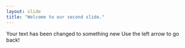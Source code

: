 ```yaml
---
layout: slide
title: "Welcome to our second slide."
---
```

Your text has been changed to something new
Use the left arrow to go back!
